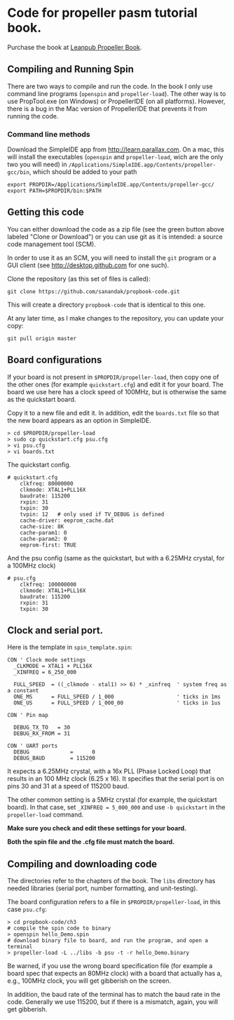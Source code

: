 # Code for propeller pasm tutorial book.

Purchase the book at [Leanpub Propeller Book](https://leanpub.com/propellerassemblerpasmintroduction).

## Compiling and Running Spin

There are two ways to compile and run the code.  In the book I only use 
command line programs (`openspin` and `propeller-load`).  The other way is to use PropTool.exe (on Windows) or PropellerIDE (on all platforms).  However, there is a bug in the Mac version of PropellerIDE that prevents it from running
the code.

### Command line methods

Download the SimpleIDE app from http://learn.parallax.com.
On a mac, this will install the executables (`openspin` and `propeller-load`, wich are the only two you will need) 
in 
`/Applications/SimpleIDE.app/Contents/propeller-gcc/bin`, which should be added
to your path

```
export PROPDIR=/Applications/SimpleIDE.app/Contents/propeller-gcc/
export PATH=$PROPDIR/bin:$PATH
```

## Getting this code
You can either download the code as a zip file (see the green button above labeled "Clone or Download") or you can use git as it is intended: a source code management tool (SCM).

In order to use it as an SCM, you will need to install the `git` program or a GUI client (see http://desktop.github.com for one such).

Clone the repository (as this set of files is called):
```
git clone https://github.com/sanandak/propbook-code.git
```
This will create a directory `propbook-code` that is identical to this one.

At any later time, as I make changes to the repository, you can update
your copy:
```
git pull origin master
```


## Board configurations
If your board is not present in `$PROPDIR/propeller-load`, then copy one of the
other ones (for example `quickstart.cfg`) and edit it for your board.  The board we use here has a clock speed of 100MHz, but is otherwise the same as
the quickstart board.

Copy it to a new file and edit it.  In addition, edit the `boards.txt` file 
so that the new board appears as an option in SimpleIDE.
```
> cd $PROPDIR/propeller-load
> sudo cp quickstart.cfg psu.cfg
> vi psu.cfg
> vi boards.txt
```


The quickstart config.
```
# quickstart.cfg
    clkfreq: 80000000
    clkmode: XTAL1+PLL16X
    baudrate: 115200
    rxpin: 31
    txpin: 30
    tvpin: 12   # only used if TV_DEBUG is defined
    cache-driver: eeprom_cache.dat
    cache-size: 8K
    cache-param1: 0
    cache-param2: 0
    eeprom-first: TRUE
```

And the psu config (same as the quickstart, but with a 6.25MHz crystal, for
a 100MHz clock)
```
# psu.cfg
    clkfreq: 100000000
    clkmode: XTAL1+PLL16X
    baudrate: 115200
    rxpin: 31
    txpin: 30
```



## Clock and serial port.

Here is the template in `spin_template.spin`:

```
CON ' Clock mode settings
  _CLKMODE = XTAL1 + PLL16X
  _XINFREQ = 6_250_000

  FULL_SPEED  = ((_clkmode - xtal1) >> 6) * _xinfreq  ' system freq as a constant
  ONE_MS      = FULL_SPEED / 1_000                    ' ticks in 1ms
  ONE_US      = FULL_SPEED / 1_000_00                 ' ticks in 1us

CON ' Pin map

  DEBUG_TX_TO   = 30
  DEBUG_RX_FROM = 31

CON ' UART ports
  DEBUG             =      0
  DEBUG_BAUD        = 115200
```

It expects a 6.25MHz crystal, with a 16x PLL (Phase Locked Loop) that
results in an 100 MHz clock (6.25 x 16).
It specifies that the serial port is on pins 30 and 31 at a speed of
115200 baud.

The other common setting is a 5MHz crystal (for example, the quickstart board).  In that case, set `_XINFREQ = 5_000_000` and use `-b quickstart` in the `propeller-load` command.

**Make sure you check and edit these settings for your board.**

**Both the spin file and the .cfg file must match the board.**

## Compiling and downloading code

The directories refer to the chapters of the book.  The `libs` directory
has needed libraries (serial port, number formatting, and unit-testing).

The board configuration refers to a file in `$PROPDIR/propeller-load`, in this case `psu.cfg`:

```
> cd propbook-code/ch3
# compile the spin code to binary
> openspin hello_Demo.spin 
# download binary file to board, and run the program, and open a terminal 
> propeller-load -L ../libs -b psu -t -r hello_Demo.binary 
```

Be warned, if you use the wrong board specification file (for example a board spec that expects an 80MHz clock) with a board that actually has a, e.g., 100MHz
clock, you will get gibberish on the screen.

In addition, the baud rate of the terminal has to match the baud rate
in the code.  Generally we use 115200, but if there is a mismatch,
again, you will get gibberish.
